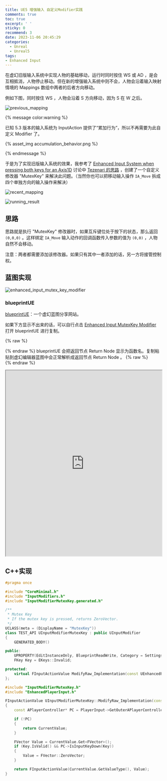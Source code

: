 ```yaml
---
title: UE5 增强输入 自定义Modifier实践
comments: true
toc: true
excerpt: ' '
sticky: 0
recommend: 3
date: 2023-11-06 20:45:29
categories:
  - Unreal
  - Unreal5
tags:
- Enhanced Input
---
```

在虚幻旧版输入系统中实现人物的基础移动，运行时同时按住 WS 或 AD ，是会互相抵消，人物停止移动。但在新的增强输入系统中则不会，人物会沿着输入映射情境的 Mappings 数组中两者的后者方向移动。

例如下图，同时按住 WS ，人物会沿着 S 方向移动，因为 S 在 W 之后。

![previous_mapping](previous_mapping.png)

{% message color:warning %}

已知 5.3 版本的输入系统为 InputAction 提供了“累加行为”，所以不再需要为此自定义 Modifier 了。

{% asset_img accumulation_behavior.png %}

{% endmessage %}

于是为了实现旧版输入系统的效果，我参考了 [Enhanced Input System when pressing both keys for an Axis1D](https://www.reddit.com/r/unrealengine/comments/15dqngd/enhanced_input_system_when_pressing_both_keys_for/) 讨论中 [Tezenari 的思路](https://www.reddit.com/r/unrealengine/comments/15dqngd/comment/ju47la1/?utm_source=share&utm_medium=web2x&context=3) ，创建了一个自定义修改器 "MutexKey" 来解决此问题。（当然你也可以把移动输入操作 `IA_Move` 拆成四个单独方向的输入操作来解决）

![recent_mapping](recent_mapping.png)

![running_result](running_result.gif)

## 思路

思路就是执行 "MutexKey" 修改器时，如果互斥键位处于按下的状态，那么返回 `(0,0,0)` 。这样绑定 `IA_Move` 输入动作的回调函数传入参数的值为 `(0,0)` ，人物自然不会移动。

注意：两者都需要添加该修改器。如果只有其中一者添加的话，另一方将接管控制权。

## 蓝图实现

![enhanced_input_mutex_key_modifier](enhanced_input_mutex_key_modifier.png)

### blueprintUE

[blueprintUE](https://blueprintue.com/)：一个虚幻蓝图分享网站。

如果下方显示不出来的话，可以自行点击 [Enhanced Input MutexKey Modifier](https://blueprintue.com/blueprint/p6uxpvwj/) 打开 blueprintUE 进行复制。

{% raw %}<article class="message is-link"><div class="message-body">{% endraw %}
blueprintUE 会把返回节点 Return Node 显示为函数名。复制粘贴到虚幻编辑器蓝图中会正常解析成返回节点 Return Node 。
{% raw %}</div></article>{% endraw %}

<iframe src="https://blueprintue.com/render/p6uxpvwj/" width="100%" height="600" scrolling="no" allowfullscreen></iframe>

## C++实现

```cpp InputModifierMutexKey.h
#pragma once

#include "CoreMinimal.h"
#include "InputModifiers.h"
#include "InputModifierMutexKey.generated.h"

/** 
 * Mutex Key
 * If the mutex key is pressed, returns ZeroVector.
 */
UCLASS(meta = (DisplayName = "MutexKey"))
class TEST_API UInputModifierMutexKey : public UInputModifier
{
    GENERATED_BODY()

public:
    UPROPERTY(EditInstanceOnly, BlueprintReadWrite, Category = Settings, meta = (DisplayName = "Key"))
    FKey Key = EKeys::Invalid;

protected:
    virtual FInputActionValue ModifyRaw_Implementation(const UEnhancedPlayerInput* PlayerInput, FInputActionValue CurrentValue, float DeltaTime) override;
};
```

```cpp InputModifierMutexKey.cpp
#include "InputModifierMutexKey.h"
#include "EnhancedPlayerInput.h"

FInputActionValue UInputModifierMutexKey::ModifyRaw_Implementation(const UEnhancedPlayerInput* PlayerInput, FInputActionValue CurrentValue, float DeltaTime)
{
    const APlayerController* PC = PlayerInput->GetOuterAPlayerController();

    if (!PC)
    {
        return CurrentValue;
    }

    FVector Value = CurrentValue.Get<FVector>();
    if (Key.IsValid() && PC->IsInputKeyDown(Key))
    {
        Value = FVector::ZeroVector;
    }

    return FInputActionValue(CurrentValue.GetValueType(), Value);
}
```

